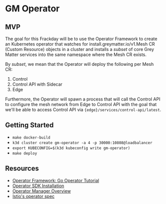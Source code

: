 # GM Operator

## MVP

The goal for this Frackday will be to use the Operator Framework to create an Kubernetes operator that watches for install.greymatter.io/v1.Mesh CR (Custom Resource) objects in a cluster and installs a *subset* of core Grey Matter services into the same namespace where the Mesh CR exists.

By *subset*, we mean that the Operator will deploy the following per Mesh CR:
1. Control
2. Control API with Sidecar
3. Edge

Furthermore, the Operator will spawn a process that will call the Control API to configure the mesh network from Edge to Control API with the goal that we'll be able to access Control API via `{edge}/services/control-api/latest`.

## Getting Started

- `make docker-build`
- `k3d cluster create gm-operator -a 4 -p 30000:10808@loadbalancer`
- `export KUBECONFIG=$(k3d kubeconfig write gm-operator)`
- `make deploy`

## Resources

- [Operator Framework: Go Operator Tutorial](https://sdk.operatorframework.io/docs/building-operators/golang/tutorial/)
- [Operator SDK Installation](https://sdk.operatorframework.io/docs/building-operators/golang/installation/)
- [Operator Manager Overview](https://book.kubebuilder.io/cronjob-tutorial/empty-main.html)
- [Istio's operator spec](https://github.com/istio/api/blob/master/operator/v1alpha1/operator.pb.go#L97)
